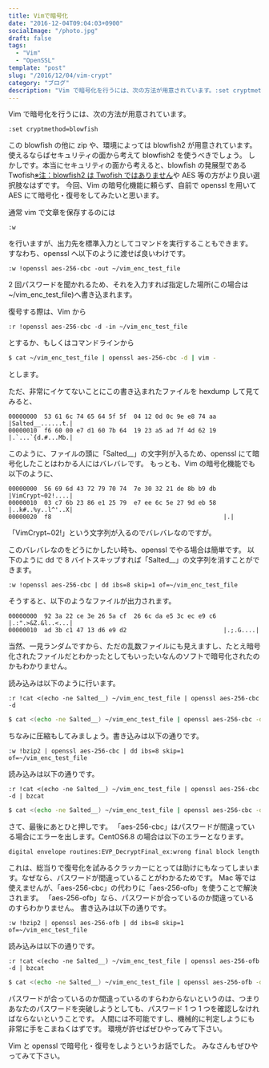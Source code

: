 ```yaml
---
title: Vimで暗号化
date: "2016-12-04T09:04:03+0900"
socialImage: "/photo.jpg"
draft: false
tags:
  - "Vim"
  - "OpenSSL"
template: "post"
slug: "/2016/12/04/vim-crypt"
category: "ブログ"
description: "Vim で暗号化を行うには、次の方法が用意されています。:set cryptmethod=blowfishこの blowfish の他に zip や、環境によっては blowfish2 が用意されています。使えるならばセキュリティの面から考えて blowfish2 を使うべきでしょう。…"
---
```


Vim で暗号化を行うには、次の方法が用意されています。

```
:set cryptmethod=blowfish
```

この blowfish の他に zip や、環境によっては blowfish2 が用意されています。使えるならばセキュリティの面から考えて blowfish2 を使うべきでしょう。
しかしです。本当にセキュリティの面から考えると、blowfish の発展型である Twofish[※注：blowfish2 は Twofish ではありません](http://vim.1045645.n5.nabble.com/Blowfish2-td5726043.html)や AES 等の方がより良い選択肢なはずです。
今回、Vim の暗号化機能に頼らず、自前で openssl を用いて AES にて暗号化・復号をしてみたいと思います。

通常 vim で文章を保存するのには

```
:w
```

を行いますが、出力先を標準入力としてコマンドを実行することもできます。
すなわち、openssl へ以下のように渡せば良いわけです。

```
:w !openssl aes-256-cbc -out ~/vim_enc_test_file
```

2 回パスワードを聞かれるため、それを入力すれば指定した場所(この場合は~/vim_enc_test_file)へ書き込まれます。

復号する際は、Vim から

```
:r !openssl aes-256-cbc -d -in ~/vim_enc_test_file
```

とするか、もしくはコマンドラインから

```bash
$ cat ~/vim_enc_test_file | openssl aes-256-cbc -d | vim -
```

とします。

ただ、非常にイケてないことにこの書き込まれたファイルを hexdump して見てみると、

```
00000000  53 61 6c 74 65 64 5f 5f  04 12 0d 0c 9e e8 74 aa  |Salted__......t.|
00000010  f6 60 00 e7 d1 60 7b 64  19 23 a5 ad 7f 4d 62 19  |.`...`{d.#...Mb.|

```

このように、ファイルの頭に「Salted\_\_」の文字列が入るため、openssl にて暗号化したことはわかる人にはバレバレです。
もっとも、Vim の暗号化機能でも以下のように、

```
00000000  56 69 6d 43 72 79 70 74  7e 30 32 21 de 8b b9 db  |VimCrypt~02!....|
00000010  03 c7 6b 23 86 e1 25 79  e7 ee 6c 5e 27 9d eb 58  |..k#..%y..l^'..X|
00000020  f8                                                |.|
```

「VimCrypt~02!」という文字列が入るのでバレバレなのですが。

このバレバレなのをどうにかしたい時も、openssl でやる場合は簡単です。
以下のように dd で 8 バイトスキップすれば「Salted\_\_」の文字列を消すことができます。

```
:w !openssl aes-256-cbc | dd ibs=8 skip=1 of=~/vim_enc_test_file
```

そうすると、以下のようなファイルが出力されます。

```
00000000  92 3a 22 ce 3e 26 5a cf  26 6c da e5 3c ec e9 c6  |.:".>&Z.&l..<...|
00000010  ad 3b c1 47 13 d6 e9 d2                           |.;.G....|
```

当然、一見ランダムですから、ただの乱数ファイルにも見えますし、たとえ暗号化されたファイルだとわかったとしてもいったいなんのソフトで暗号化されたのかもわかりません。

読み込みは以下のように行います。

```
:r !cat <(echo -ne Salted__) ~/vim_enc_test_file | openssl aes-256-cbc -d
```

```bash
$ cat <(echo -ne Salted__) ~/vim_enc_test_file | openssl aes-256-cbc -d | vim -
```

ちなみに圧縮もしてみましょう。書き込みは以下の通りです。

```
:w !bzip2 | openssl aes-256-cbc | dd ibs=8 skip=1 of=~/vim_enc_test_file
```

読み込みは以下の通りです。

```
:r !cat <(echo -ne Salted__) ~/vim_enc_test_file | openssl aes-256-cbc -d | bzcat
```

```bash
$ cat <(echo -ne Salted__) ~/vim_enc_test_file | openssl aes-256-cbc -d | bzcat | vim -
```

さて、最後にあとひと押しです。
「aes-256-cbc」はパスワードが間違っている場合にエラーを出します。CentOS6.8 の場合は以下のエラーとなります。

```
digital envelope routines:EVP_DecryptFinal_ex:wrong final block length
```

これは、総当りで復号化を試みるクラッカーにとっては助けにもなってしまいます。なぜなら、パスワードが間違っていることがわかるためです。
Mac 等では使えませんが、「aes-256-cbc」の代わりに「aes-256-ofb」を使うことで解決されます。
「aes-256-ofb」なら、パスワードが合っているのか間違っているのすらわかりません。
書き込みは以下の通りです。

```
:w !bzip2 | openssl aes-256-ofb | dd ibs=8 skip=1 of=~/vim_enc_test_file
```

読み込みは以下の通りです。

```
:r !cat <(echo -ne Salted__) ~/vim_enc_test_file | openssl aes-256-ofb -d | bzcat
```

```bash
$ cat <(echo -ne Salted__) ~/vim_enc_test_file | openssl aes-256-ofb -d | bzcat | vim -
```

パスワードが合っているのか間違っているのすらわからないというのは、つまりあなたのパスワードを突破しようとしても、パスワード 1 つ 1 つを確認しなければならないということです。
人間には不可能ですし、機械的に判定しようにも非常に手をこまねくはずです。
環境が許せばぜひやってみて下さい。

Vim と openssl で暗号化・復号をしようというお話でした。
みなさんもぜひやってみて下さい。
